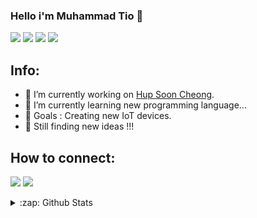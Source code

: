 ### Hello i'm Muhammad Tio 👋

![](https://img.shields.io/badge/java-%23ED8B00.svg?&style=flat-square&logo=java&logoColor=white) ![](https://img.shields.io/badge/ruby-%23CC342D.svg?&style=flat-square&logo=ruby&logoColor=white) ![](https://img.shields.io/badge/php-%23777BB4.svg?&style=flat-square&logo=php&logoColor=white) ![](https://img.shields.io/badge/kotlin-%230095D5.svg?&style=flat-square&logo=kotlin&logoColor=white)

## Info:
- 🔭 I’m currently working on [Hup Soon Cheong][website].
- 🌱 I’m currently learning new programming language...
- 🥅 Goals : Creating new IoT devices.
- 👯 Still finding new ideas !!!

## How to connect:
[![](https://img.shields.io/badge/-LinkedIn-0e83cd?style=flat-square&logo=LinkedIn&logoColor=fff)](https://www.linkedin.com/in/muhammad-tio-891119178/) [![](https://img.shields.io/badge/-m.tio.seedling@gmail.com-911318?style=flat-square&logo=gmail&logoColor=white&labelColor=c14438)](mailto:m.tio.seedling@gmail.com)

<details>
  <summary>:zap: Github Stats</summary>

  <img align="left" alt="tripsdoc's Github Stats" src="https://github-readme-stats.codestackr.vercel.app/api?username=tripsdoc&show_icons=true&hide_border=true" />

</details>

[website]: https://hupsooncheong.com.sg